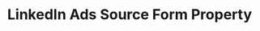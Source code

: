 ---
# -------------------------- #
#     USING THIS TEMPLATE    #
# -------------------------- #

## NEED HELP USING THIS TEMPLATE? SEE:
## https://docs-about-stitch-docs.netlify.com/reference/connect-templates/destination-form-property/
## FOR INSTRUCTIONS & REFERENCE INFO

## PLEASE REMOVE COMMENTS WHEN FINISHED


# -------------------------- #
#        CONTENT TYPE        #
# -------------------------- #

content-type: "api-form"
form-type: "source"
key: "source-form-properties-linkedin-ads-object"


# -------------------------- #
#        OBJECT INFO         #
# -------------------------- #

title: "LinkedIn Ads Source Form Property"
api-type: "platform.linkedin-ads"
display-name: "LinkedIn Ads"

source-type: "saas"
docs-name: "linkedin-ads"

description: ""

# -------------------------- #
#       FORM PROPERTIES      #
# -------------------------- #

uses-start-date: true

object-attributes:
  - name: "accounts"
    type: "string"
    required: true
    description: "A comma-separated list of accounts to replicate."
    value: "123456789"


# -------------------------- #
#       OAUTH PROPERTIES     #
# -------------------------- #

oauth-link: "https://docs.microsoft.com/en-us/linkedin/shared/authentication/authorization-code-flow?context=linkedin/context"

oauth-description: ""

oauth-properties:
  - name: "access_token"
    type: "string"
    required: true
    credential: true
    description: |
      The {{ form-property.display-name }} token to use in future requests to the {{ form-property.display-name }} API, created after a successful OAuth handshake.
    value: "<ACCESS_TOKEN>"
---